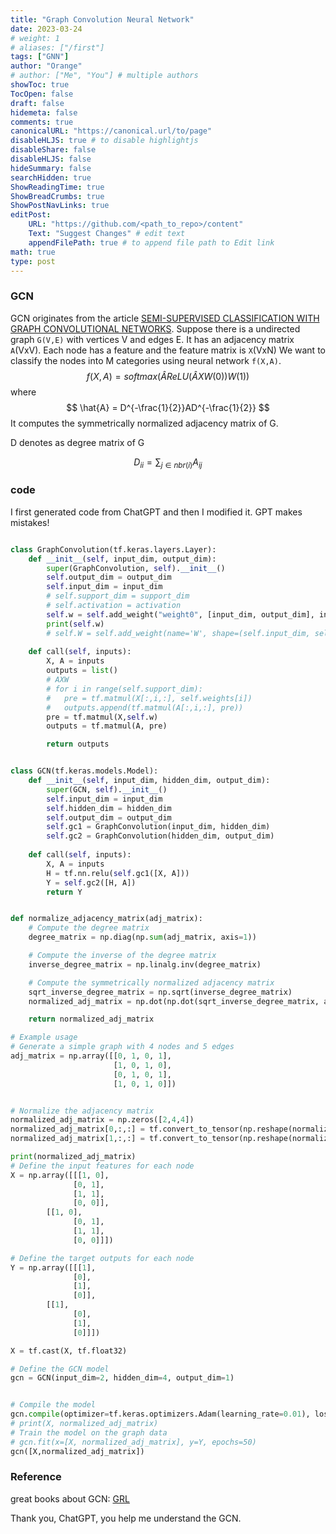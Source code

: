 ```yaml
---
title: "Graph Convolution Neural Network"
date: 2023-03-24
# weight: 1
# aliases: ["/first"]
tags: ["GNN"]
author: "Orange"
# author: ["Me", "You"] # multiple authors
showToc: true
TocOpen: false
draft: false
hidemeta: false
comments: true
canonicalURL: "https://canonical.url/to/page"
disableHLJS: true # to disable highlightjs
disableShare: false
disableHLJS: false
hideSummary: false
searchHidden: true
ShowReadingTime: true
ShowBreadCrumbs: true
ShowPostNavLinks: true
editPost:
    URL: "https://github.com/<path_to_repo>/content"
    Text: "Suggest Changes" # edit text
    appendFilePath: true # to append file path to Edit link
math: true
type: post
---
```

### GCN
GCN originates from the article [SEMI-SUPERVISED CLASSIFICATION WITH GRAPH CONVOLUTIONAL NETWORKS](https://arxiv.org/pdf/1609.02907.pdf). Suppose there is a undirected graph `G(V,E)` with vertices V and edges E. It has an adjacency matrix `A`(VxV). Each node has a feature and the feature matrix is `X`(VxN) We want to classify the nodes into M categories using neural network `f(X,A)`. 
$$
f(X,A) = softmax(\hat{A} ReLU(\hat{A} XW(0))W(1))
$$
where
$$
\hat{A} = D^{-\frac{1}{2}}AD^{-\frac{1}{2}}
$$
It computes the symmetrically normalized adjacency matrix of G.

D denotes as degree matrix of G

$$
D_{ii} = \sum_{j\in nbr(i)}A_{ij}
$$

### code
I first generated code from ChatGPT and then I modified it. GPT makes mistakes!

```python

class GraphConvolution(tf.keras.layers.Layer):
    def __init__(self, input_dim, output_dim):
        super(GraphConvolution, self).__init__()
        self.output_dim = output_dim
        self.input_dim = input_dim
        # self.support_dim = support_dim
        # self.activation = activation
        self.w = self.add_weight("weight0", [input_dim, output_dim], initializer='glorot_uniform', trainable = True)
        print(self.w)
        # self.W = self.add_weight(name='W', shape=(self.input_dim, self.output_dim), initializer='glorot_uniform', trainable=True)
        
    def call(self, inputs):
        X, A = inputs
        outputs = list()
        # AXW
        # for i in range(self.support_dim):
        #   pre = tf.matmul(X[:,i,:], self.weights[i])
        #   outputs.append(tf.matmul(A[:,i,:], pre))
        pre = tf.matmul(X,self.w)
        outputs = tf.matmul(A, pre)

        return outputs


class GCN(tf.keras.models.Model):
    def __init__(self, input_dim, hidden_dim, output_dim):
        super(GCN, self).__init__()
        self.input_dim = input_dim
        self.hidden_dim = hidden_dim
        self.output_dim = output_dim
        self.gc1 = GraphConvolution(input_dim, hidden_dim)
        self.gc2 = GraphConvolution(hidden_dim, output_dim)
        
    def call(self, inputs):
        X, A = inputs
        H = tf.nn.relu(self.gc1([X, A]))
        Y = self.gc2([H, A])
        return Y


def normalize_adjacency_matrix(adj_matrix):
    # Compute the degree matrix
    degree_matrix = np.diag(np.sum(adj_matrix, axis=1))

    # Compute the inverse of the degree matrix
    inverse_degree_matrix = np.linalg.inv(degree_matrix)

    # Compute the symmetrically normalized adjacency matrix
    sqrt_inverse_degree_matrix = np.sqrt(inverse_degree_matrix)
    normalized_adj_matrix = np.dot(np.dot(sqrt_inverse_degree_matrix, adj_matrix), sqrt_inverse_degree_matrix)

    return normalized_adj_matrix

# Example usage
# Generate a simple graph with 4 nodes and 5 edges
adj_matrix = np.array([[0, 1, 0, 1],
                       [1, 0, 1, 0],
                       [0, 1, 0, 1],
                       [1, 0, 1, 0]])


# Normalize the adjacency matrix
normalized_adj_matrix = np.zeros([2,4,4])
normalized_adj_matrix[0,:,:] = tf.convert_to_tensor(np.reshape(normalize_adjacency_matrix(adj_matrix+np.identity(adj_matrix.shape[0])),[1,4,4]))
normalized_adj_matrix[1,:,:] = tf.convert_to_tensor(np.reshape(normalize_adjacency_matrix(adj_matrix+np.identity(adj_matrix.shape[0])),[1,4,4]))

print(normalized_adj_matrix)
# Define the input features for each node
X = np.array([[[1, 0],
              [0, 1],
              [1, 1],
              [0, 0]],
        [[1, 0],
              [0, 1],
              [1, 1],
              [0, 0]]])

# Define the target outputs for each node
Y = np.array([[[1],
              [0],
              [1],
              [0]],
        [[1],
              [0],
              [1],
              [0]]])

X = tf.cast(X, tf.float32)

# Define the GCN model
gcn = GCN(input_dim=2, hidden_dim=4, output_dim=1)


# Compile the model
gcn.compile(optimizer=tf.keras.optimizers.Adam(learning_rate=0.01), loss='binary_crossentropy')
# print(X, normalized_adj_matrix)
# Train the model on the graph data
# gcn.fit(x=[X, normalized_adj_matrix], y=Y, epochs=50)
gcn([X,normalized_adj_matrix])
```

### Reference
great books about GCN: [GRL](https://www.cs.mcgill.ca/~wlh/grl_book/files/GRL_Book-Chapter_5-GNNs.pdf)

Thank you, ChatGPT, you help me understand the GCN.
